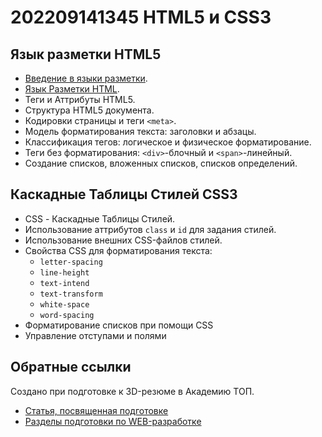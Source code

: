 # 202209141345 HTML5 и CSS3

## Язык разметки HTML5

- [Введение в языки разметки](./202209141528-markup-languages.md).
- [Язык Разметки HTML](./202209141556-html.md).
- Теги и Аттрибуты HTML5.
- Структура HTML5 документа.
- Кодировки страницы и теги `<meta>`.
- Модель форматирования текста: заголовки и абзацы.
- Классификация тегов: логическое и физическое форматирование.
- Теги без форматирования: `<div>`-блочный и `<span>`-линейный.
- Создание списков, вложенных списков, списков определений.


## Каскадные Таблицы Стилей CSS3

- CSS - Каскадные Таблицы Стилей.
- Использование аттрибутов `class` и `id` для задания стилей.
- Использование внешних CSS-файлов стилей.
- Свойства CSS для форматирования текста:
    - `letter-spacing`
    - `line-height`
    - `text-intend`
    - `text-transform`
    - `white-space`
    - `word-spacing`
- Форматирование списков при помощи CSS
- Управление отступами и полями

## Обратные ссылки

Создано при подготовке к 3D-резюме в Академию ТОП.

- [Статья, посвященная подготовке](../blog/20220914-preparing-for-teaching.md)
- [Разделы подготовки по WEB-разработке](./202209141344-web-design.md)